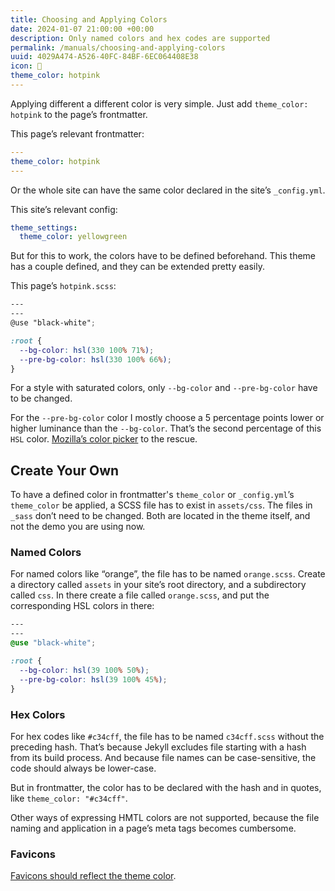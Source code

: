 ```yaml
---
title: Choosing and Applying Colors
date: 2024-01-07 21:00:00 +00:00
description: Only named colors and hex codes are supported
permalink: /manuals/choosing-and-applying-colors
uuid: 4029A474-A526-40FC-84BF-6EC064408E38
icon: 🎨
theme_color: hotpink
---
```

Applying different a different color is very simple. Just add `theme_color: hotpink` to the page’s frontmatter.

This page’s relevant frontmatter:

```yaml
---
theme_color: hotpink
---
```

Or the whole site can have the same color declared in the site’s `_config.yml`.

This site’s relevant config:

```yaml
theme_settings:
  theme_color: yellowgreen
```

But for this to work, the colors have to be defined beforehand. This theme has a couple defined, and they can be extended pretty easily.

This page’s `hotpink.scss`:

```scss
---
---
@use "black-white";

:root {
  --bg-color: hsl(330 100% 71%);
  --pre-bg-color: hsl(330 100% 66%);
}
```

For a style with saturated colors, only `--bg-color` and `--pre-bg-color` have to be changed.

For the `--pre-bg-color` color I mostly choose a 5 percentage points lower or higher luminance than the `--bg-color`. That’s the second percentage of this `HSL` color. [Mozilla’s color picker](https://developer.mozilla.org/en-US/docs/Web/CSS/CSS_Colors/Color_picker_tool) to the rescue.

## Create Your Own

To have a defined color in frontmatter's `theme_color` or `_config.yml`’s `theme_color` be applied, a SCSS file has to exist in `assets/css`. The files in `_sass` don’t need to be changed. Both are located in the theme itself, and not the demo you are using now.

### Named Colors

For named colors like “orange”, the file has to be named `orange.scss`. Create a directory called `assets` in your site’s root directory, and a subdirectory called `css`. In there create a file called `orange.scss`, and put the corresponding HSL colors in there:

```css
---
---
@use "black-white";

:root {
  --bg-color: hsl(39 100% 50%);
  --pre-bg-color: hsl(39 100% 45%);
}
```

### Hex Colors

For hex codes like `#c34cff`, the file has to be named `c34cff.scss` without the preceding hash. That’s because Jekyll excludes file starting with a hash from its build process. And because file names can be case-sensitive, the code should always be lower-case.

But in frontmatter, the color has to be declared with the hash and in quotes, like `theme_color: "#c34cff"`.

Other ways of expressing HMTL colors are not supported, because the file naming and application in a page’s meta tags becomes cumbersome.

### Favicons

[Favicons should reflect the theme color](/features/theme-colored-favicons).
